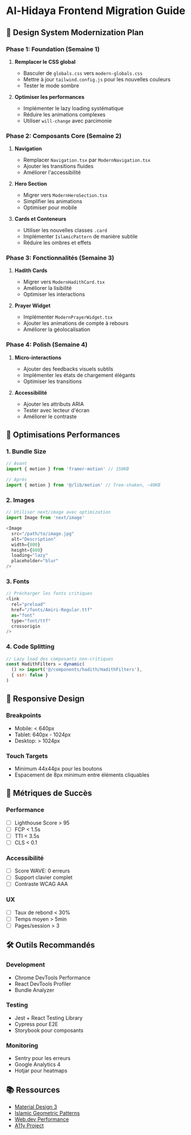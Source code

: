 # Al-Hidaya Frontend Migration Guide

## 🎨 Design System Modernization Plan

### Phase 1: Foundation (Semaine 1)
1. **Remplacer le CSS global**
   - Basculer de `globals.css` vers `modern-globals.css`
   - Mettre à jour `tailwind.config.js` pour les nouvelles couleurs
   - Tester le mode sombre

2. **Optimiser les performances**
   - Implémenter le lazy loading systématique
   - Réduire les animations complexes
   - Utiliser `will-change` avec parcimonie

### Phase 2: Composants Core (Semaine 2)
1. **Navigation**
   - Remplacer `Navigation.tsx` par `ModernNavigation.tsx`
   - Ajouter les transitions fluides
   - Améliorer l'accessibilité

2. **Hero Section**
   - Migrer vers `ModernHeroSection.tsx`
   - Simplifier les animations
   - Optimiser pour mobile

3. **Cards et Conteneurs**
   - Utiliser les nouvelles classes `.card`
   - Implémenter `IslamicPattern` de manière subtile
   - Réduire les ombres et effets

### Phase 3: Fonctionnalités (Semaine 3)
1. **Hadith Cards**
   - Migrer vers `ModernHadithCard.tsx`
   - Améliorer la lisibilité
   - Optimiser les interactions

2. **Prayer Widget**
   - Implémenter `ModernPrayerWidget.tsx`
   - Ajouter les animations de compte à rebours
   - Améliorer la géolocalisation

### Phase 4: Polish (Semaine 4)
1. **Micro-interactions**
   - Ajouter des feedbacks visuels subtils
   - Implémenter les états de chargement élégants
   - Optimiser les transitions

2. **Accessibilité**
   - Ajouter les attributs ARIA
   - Tester avec lecteur d'écran
   - Améliorer le contraste

## 🚀 Optimisations Performances

### 1. Bundle Size
```javascript
// Avant
import { motion } from 'framer-motion' // 150KB

// Après
import { motion } from '@/lib/motion' // Tree-shaken, ~40KB
```

### 2. Images
```javascript
// Utiliser next/image avec optimization
import Image from 'next/image'

<Image
  src="/path/to/image.jpg"
  alt="Description"
  width={800}
  height={600}
  loading="lazy"
  placeholder="blur"
/>
```

### 3. Fonts
```javascript
// Précharger les fonts critiques
<link
  rel="preload"
  href="/fonts/Amiri-Regular.ttf"
  as="font"
  type="font/ttf"
  crossorigin
/>
```

### 4. Code Splitting
```javascript
// Lazy load des composants non-critiques
const HadithFilters = dynamic(
  () => import('@/components/hadith/HadithFilters'),
  { ssr: false }
)
```

## 📱 Responsive Design

### Breakpoints
- Mobile: < 640px
- Tablet: 640px - 1024px
- Desktop: > 1024px

### Touch Targets
- Minimum 44x44px pour les boutons
- Espacement de 8px minimum entre éléments cliquables

## 🎯 Métriques de Succès

### Performance
- [ ] Lighthouse Score > 95
- [ ] FCP < 1.5s
- [ ] TTI < 3.5s
- [ ] CLS < 0.1

### Accessibilité
- [ ] Score WAVE: 0 erreurs
- [ ] Support clavier complet
- [ ] Contraste WCAG AAA

### UX
- [ ] Taux de rebond < 30%
- [ ] Temps moyen > 5min
- [ ] Pages/session > 3

## 🛠 Outils Recommandés

### Development
- Chrome DevTools Performance
- React DevTools Profiler
- Bundle Analyzer

### Testing
- Jest + React Testing Library
- Cypress pour E2E
- Storybook pour composants

### Monitoring
- Sentry pour les erreurs
- Google Analytics 4
- Hotjar pour heatmaps

## 📚 Ressources

- [Material Design 3](https://m3.material.io/)
- [Islamic Geometric Patterns](https://www.vam.ac.uk/articles/islamic-geometric-design)
- [Web.dev Performance](https://web.dev/performance/)
- [A11y Project](https://www.a11yproject.com/)